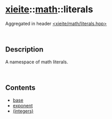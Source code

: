 # [xieite](../../xieite.md)\:\:[math](../../math.md)\:\:literals
Aggregated in header [<xieite/math/literals.hpp>](../../../include/xieite/math/literals.md)

&nbsp;

## Description
A namespace of math literals.

&nbsp;

## Contents
- [base](./namespaces/literals/base.md)
- [exponent](./namespaces/literals/exponent.md)
- [(integers)](./namespaces/literals/integers.md)
